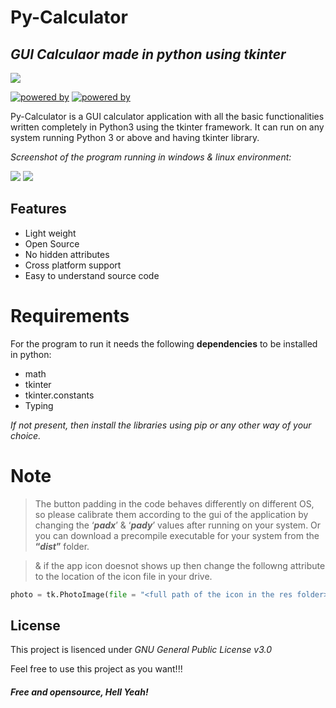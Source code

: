 # Py-Calculator
## _GUI Calculaor made in python using tkinter_
![](https://i.ibb.co/DtWdrx4/icon.png)

[![powered by](https://img.shields.io/badge/Powered%20by-Python%203-blue)](https://www.python.org/)
[![powered by](https://img.shields.io/badge/Powered%20by-Tkinter-red)](https://docs.python.org/3/library/tkinter.html)

Py-Calculator is a GUI calculator application with all the basic functionalities written completely in Python3 using the tkinter framework.
It can run on any system running Python 3 or above and having tkinter library.

_Screenshot of the program running in windows & linux environment:_

![](https://i.ibb.co/NThwNNt/Screenshot-76.png)  ![](https://i.ibb.co/g6bFVgG/Screenshot-from-2021-05-19-00-49-16.png)
## Features 

- Light weight
- Open Source
- No hidden attributes
- Cross platform support
- Easy to understand source code

# Requirements
For the program to run it needs the following **dependencies** to be installed in python:
- math
- tkinter
- tkinter.constants
- Typing 

_If not present, then install the libraries using pip or any other way of your choice._


# Note
>The button padding in the code behaves differently on different OS, so please calibrate them according to the gui of the application by changing the ‘_**padx**_’ & ‘_**pady**_’ values after running on your system. Or you can download a precompile executable for your system from the **“_dist_”** folder.

>& if the app icon doesnot shows up then change the followng attribute to the location of the icon file in your drive.
```py
photo = tk.PhotoImage(file = "<full path of the icon in the res folder>")
```

## License

This project is lisenced under _GNU General Public License v3.0_

Feel free to use this project as you want!!!

##### **Free and opensource, Hell Yeah!**
